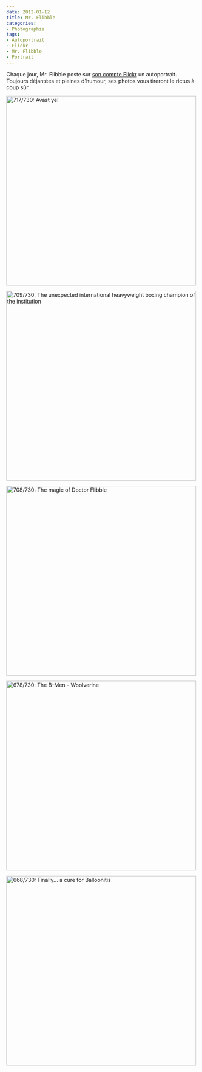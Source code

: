 ```yaml
---
date: 2012-01-12
title: Mr. Flibble
categories:
- Photographie
tags:
- Autoportrait
- Flickr
- Mr. Flibble
- Portrait
---
```

Chaque jour, Mr. Flibble poste sur <a title="Compte Flickr de Mr. Flibble" href="https://www.flickr.com/photos/flibble/">son compte Flickr</a> un autoportrait. Toujours déjantées et pleines d'humour, ses photos vous tireront le rictus à coup sûr.

<!--more-->

<a title="717/730: Avast ye! de Mr. Flibble, sur Flickr" href="https://www.flickr.com/photos/flibble/6534193313/"><img src="https://farm8.staticflickr.com/7150/6534193313_cc028235b5.jpg" alt="717/730: Avast ye!" width="500" height="500" /></a>

<a title="709/730: The unexpected international heavyweight boxing champion of the institution de Mr. Flibble, sur Flickr" href="https://www.flickr.com/photos/flibble/6489594347/"><img src="https://farm8.staticflickr.com/7141/6489594347_895498434d.jpg" alt="709/730: The unexpected international heavyweight boxing champion of the institution" width="500" height="500" /></a>

<a title="708/730: The magic of Doctor Flibble de Mr. Flibble, sur Flickr" href="https://www.flickr.com/photos/flibble/6484072693/"><img src="https://farm8.staticflickr.com/7157/6484072693_b813a4ca55.jpg" alt="708/730: The magic of Doctor Flibble" width="500" height="500" /></a>

<a title="678/730: The B-Men - Woolverine de Mr. Flibble, sur Flickr" href="https://www.flickr.com/photos/flibble/6329799415/"><img src="https://farm7.staticflickr.com/6217/6329799415_76dfe47590.jpg" alt="678/730: The B-Men - Woolverine" width="500" height="500" /></a>

<a title="668/730: Finally... a cure for Balloonitis de Mr. Flibble, sur Flickr" href="https://www.flickr.com/photos/flibble/6295905538/"><img src="https://farm7.staticflickr.com/6232/6295905538_57d2cb3aa0.jpg" alt="668/730: Finally... a cure for Balloonitis" width="500" height="500" /></a>
